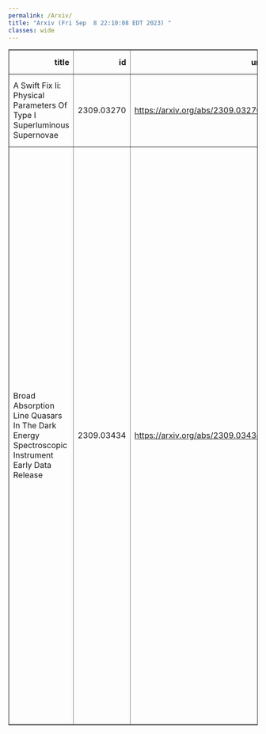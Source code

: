 ```yaml
---
permalink: /Arxiv/
title: "Arxiv (Fri Sep  8 22:10:08 EDT 2023) "
classes: wide
---
```

<table border="1" class="dataframe">
  <thead>
    <tr style="text-align: right;">
      <th>title</th>
      <th>id</th>
      <th>url</th>
      <th>authors</th>
      <th>Local Authors</th>
    </tr>
  </thead>
  <tbody>
    <tr>
      <td>A Swift Fix Ii: Physical Parameters Of Type I Superluminous Supernovae</td>
      <td>2309.03270</td>
      <td><a href="https://arxiv.org/abs/2309.03270" target="_blank">https://arxiv.org/abs/2309.03270</a></td>
      <td>Jason T. Hinkle, Benjamin J. Shappee, Michael A. Tucker</td>
      <td>Michael Tucker</td>
    </tr>
    <tr>
      <td>Broad Absorption Line Quasars In The Dark Energy Spectroscopic   Instrument Early Data Release</td>
      <td>2309.03434</td>
      <td><a href="https://arxiv.org/abs/2309.03434" target="_blank">https://arxiv.org/abs/2309.03434</a></td>
      <td>S. Filbert, P. Martini, K. Seebaluck, L. Ennesser, D. M. Alexander, A. Bault, A. Brodzeller, H. K. Herrera-Alcantar, P. Montero-Camacho, I. Pérez-Ràfols, C. Ramírez-Pérez, C. Ravoux, T. Tan, J. Aguilar, S. Ahlen, S. Bailey, D. Brooks, T. Claybaugh, K. Dawson, A. De La Macorra, P. Doel, K. Fanning, A. Font-Ribera, J. E. Forero-Romero, S. Gontcho A Gontcho, J. Guy, D. Kirkby, A. Kremin, C. Magneville, M. Manera, A. Meisner, R. Miquel, J. Moustakas, J. Nie, W. J. Percival, F. Prada, M. Rezaie, G. Rossi, E. Sanchez, M. Schubnell, H. Seo, G. Tarlé, B. A. Weaver, Z. Zhou</td>
      <td>Kevin Fanning, Lauren Ennesser, Paul Martini</td>
    </tr>
  </tbody>
</table>